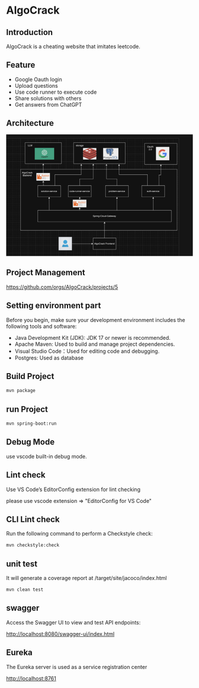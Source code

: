 # AlgoCrack

## Introduction
AlgoCrack is a cheating website that imitates leetcode.

## Feature
- Google Oauth login
- Upload questions
- Use code runner to execute code
- Share solutions with others
- Get answers from ChatGPT

## Architecture
![image](https://github.com/emberow/blog-image/blob/main/BlogImg/AlgoCrack%E6%9E%B6%E6%A7%8B.png?raw=true)

## Project Management
https://github.com/orgs/AlgoCrack/projects/5

## Setting environment part
Before you begin, make sure your development environment includes the following tools and software:
- Java Development Kit (JDK): JDK 17 or newer is recommended.
- Apache Maven: Used to build and manage project dependencies.
- Visual Studio Code：Used for editing code and debugging.
- Postgres: Used as database

## Build Project
```bash
mvn package
```

## run Project
```bash
mvn spring-boot:run
```

## Debug Mode
use vscode built-in debug mode.

## Lint check
Use VS Code’s EditorConfig extension for lint checking

please use vscode extension => "EditorConfig for VS Code"

## CLI Lint check
Run the following command to perform a Checkstyle check:
```bash
mvn checkstyle:check
```

## unit test
It will generate a coverage report at /target/site/jacoco/index.html
``` bash
mvn clean test
```

## swagger
Access the Swagger UI to view and test API endpoints:

[http://localhost:8080/swagger-ui/index.html](http://localhost:8080/swagger-ui/index.html)

## Eureka
The Eureka server is used as a service registration center

[http://localhost:8761](http://localhost:8761)
